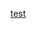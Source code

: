 [test](https://github.com/anair-hub/test/blob/main/Predictive_Analysis.ipynb#Multiple_Linear_Regression)

